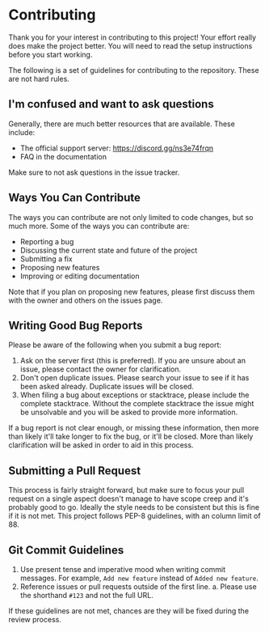 # Contributing

Thank you for your interest in contributing to this project! Your effort really does make the project better.
You will need to read the setup instructions before you start working.

The following is a set of guidelines for contributing to the repository. These are not hard rules.

## I'm confused and want to ask questions

Generally, there are much better resources that are available. These include:

- The official support server: <https://discord.gg/ns3e74frqn>
- FAQ in the documentation

Make sure to not ask questions in the issue tracker.

## Ways You Can Contribute

The ways you can contribute are not only limited to code changes, but so much more.
Some of the ways you can contribute are:

- Reporting a bug
- Discussing the current state and future of the project
- Submitting a fix
- Proposing new features
- Improving or editing documentation

Note that if you plan on proposing new features, please first discuss them with the owner and others on the issues page.

## Writing Good Bug Reports

Please be aware of the following when you submit a bug report:

1. Ask on the server first (this is preferred). If you are unsure about an issue, please contact the owner for clarification.
2. Don't open duplicate issues. Please search your issue to see if it has been asked already. Duplicate issues will be closed.
3. When filing a bug about exceptions or stacktrace, please include the complete stacktrace. Without the complete stacktrace the issue might be unsolvable and you will be asked to provide more information.

If a bug report is not clear enough, or missing these information, then more than likely
it'll take longer to fix the bug, or it'll be closed. More than likely clarification will
be asked in order to aid in this process.

## Submitting a Pull Request

This process is fairly straight forward, but make sure to focus your pull request on a single aspect doesn't manage to have scope creep and it's probably good to go.
Ideally the style needs to be consistent but this is fine if it is not met. This project follows PEP-8 guidelines, with an column limit of 88.

## Git Commit Guidelines

1. Use present tense and imperative mood when writing commit messages. For example, `Add new feature` instead of `Added new feature`.
2. Reference issues or pull requests outside of the first line.
    a. Please use the shorthand ``#123`` and not the full URL.

If these guidelines are not met, chances are they will be fixed during the review process.

